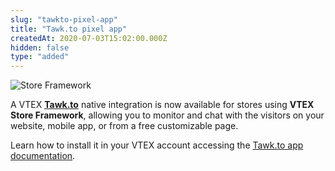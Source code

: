 ```yaml
---
slug: "tawkto-pixel-app"
title: "Tawk.to pixel app"
createdAt: 2020-07-03T15:02:00.000Z
hidden: false
type: "added"
---
```


![Store Framework](https://cdn.jsdelivr.net/gh/vtexdocs/dev-portal-content@main/images/tawkto-pixel-app-0.png)

A VTEX [**Tawk.to**](https://www.tawk.to/) native integration is now available for stores using **VTEX Store Framework**, allowing you to monitor and chat with the visitors on your website, mobile app, or from a free customizable page.

Learn how to install it in your VTEX account accessing the [Tawk.to app documentation](https://developers.vtex.com/docs/vtex-tawk-to).
